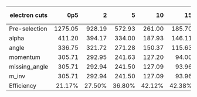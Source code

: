 |electron cuts|0p5|2|5|10|15|25|2f-mutau|2f-e|4f-2mutau2l|4f-2e2l|4f-2mutau2q|4f-2e2q|
|---|--:|--:|--:|--:|--:|--:|--:|--:|--:|--:|--:|--:|
|Pre-selection|1275.05|928.19|572.93|261.00|185.70|71.14|4314.84|434301.71|105.54|181.16|0.00|181.16|
|alpha|411.20|394.17|334.00|187.93|146.11|60.10|298.89|5152.82|28.31|58.40|0.00|58.40|
|angle|336.75|321.72|271.28|150.37|115.63|46.74|250.93|1580.36|16.93|35.91|0.00|35.91|
|momentum|305.71|292.95|241.63|127.20|94.00|30.47|1.39|1219.66|11.64|25.22|0.00|25.22|
|missing_angle|305.71|292.94|241.50|127.09|93.96|30.46|1.39|1217.77|11.60|25.19|0.00|25.19|
|m_inv|305.71|292.94|241.50|127.09|93.96|30.46|1.39|1217.77|11.60|25.19|0.00|25.19|
|Efficiency|21.17%|27.50%|36.80%|42.12%|42.38%|34.31%|